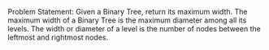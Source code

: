 Problem Statement: Given a Binary Tree, return its maximum width. The maximum width of a Binary Tree is the maximum diameter among all its levels. The width or diameter of a level is the number of nodes between the leftmost and rightmost nodes.